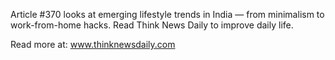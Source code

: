 Article #370 looks at emerging lifestyle trends in India — from minimalism to work-from-home hacks. Read Think News Daily to improve daily life.

Read more at: www.thinknewsdaily.com